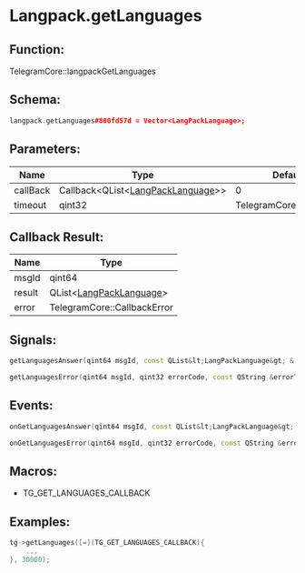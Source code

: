 # Langpack.getLanguages

## Function:

TelegramCore::langpackGetLanguages

## Schema:

```c++
langpack.getLanguages#800fd57d = Vector<LangPackLanguage>;
```
## Parameters:

|Name|Type|Default|
|----|----|-------|
|callBack|Callback&lt;QList&lt;[LangPackLanguage](../../types/langpacklanguage.md)&gt;&gt;|0|
|timeout|qint32|TelegramCore::timeOut()|

## Callback Result:

|Name|Type|
|----|----|
|msgId|qint64|
|result|QList&lt;[LangPackLanguage](../../types/langpacklanguage.md)&gt;|
|error|TelegramCore::CallbackError|

## Signals:

```c++
getLanguagesAnswer(qint64 msgId, const QList&lt;LangPackLanguage&gt; & result)
```
```c++
getLanguagesError(qint64 msgId, qint32 errorCode, const QString &errorText)
```

## Events:

```c++
onGetLanguagesAnswer(qint64 msgId, const QList&lt;LangPackLanguage&gt; & result)
```
```c++
onGetLanguagesError(qint64 msgId, qint32 errorCode, const QString &errorText)
```

## Macros:

* TG_GET_LANGUAGES_CALLBACK

## Examples:

```c++
tg->getLanguages([=](TG_GET_LANGUAGES_CALLBACK){
    ...
}, 30000);
```
